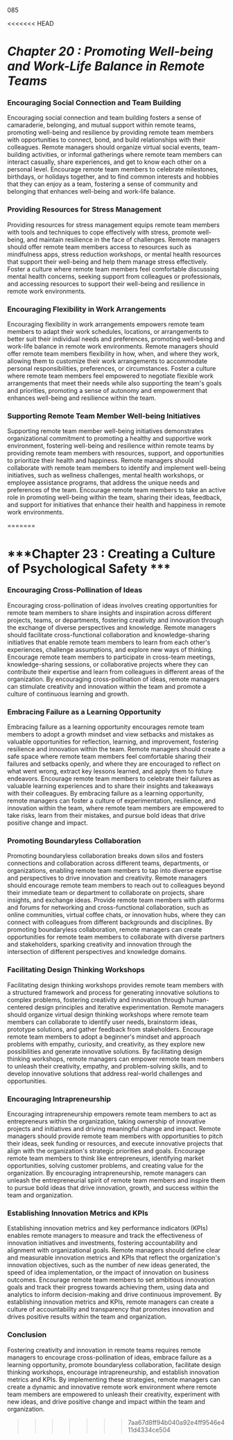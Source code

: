085

<<<<<<< HEAD


# ***Chapter 20 : Promoting Well-being and Work-Life Balance in Remote Teams***


### **Encouraging Social Connection and Team Building**

Encouraging social connection and team building fosters a sense of camaraderie, belonging, and mutual support within remote teams, promoting well-being and resilience by providing remote team members with opportunities to connect, bond, and build relationships with their colleagues. Remote managers should organize virtual social events, team-building activities, or informal gatherings where remote team members can interact casually, share experiences, and get to know each other on a personal level. Encourage remote team members to celebrate milestones, birthdays, or holidays together, and to find common interests and hobbies that they can enjoy as a team, fostering a sense of community and belonging that enhances well-being and work-life balance.

### **Providing Resources for Stress Management**

Providing resources for stress management equips remote team members with tools and techniques to cope effectively with stress, promote well-being, and maintain resilience in the face of challenges. Remote managers should offer remote team members access to resources such as mindfulness apps, stress reduction workshops, or mental health resources that support their well-being and help them manage stress effectively. Foster a culture where remote team members feel comfortable discussing mental health concerns, seeking support from colleagues or professionals, and accessing resources to support their well-being and resilience in remote work environments.

### **Encouraging Flexibility in Work Arrangements**

Encouraging flexibility in work arrangements empowers remote team members to adapt their work schedules, locations, or arrangements to better suit their individual needs and preferences, promoting well-being and work-life balance in remote work environments. Remote managers should offer remote team members flexibility in how, when, and where they work, allowing them to customize their work arrangements to accommodate personal responsibilities, preferences, or circumstances. Foster a culture where remote team members feel empowered to negotiate flexible work arrangements that meet their needs while also supporting the team's goals and priorities, promoting a sense of autonomy and empowerment that enhances well-being and resilience within the team.

### **Supporting Remote Team Member Well-being Initiatives**

Supporting remote team member well-being initiatives demonstrates organizational commitment to promoting a healthy and supportive work environment, fostering well-being and resilience within remote teams by providing remote team members with resources, support, and opportunities to prioritize their health and happiness. Remote managers should collaborate with remote team members to identify and implement well-being initiatives, such as wellness challenges, mental health workshops, or employee assistance programs, that address the unique needs and preferences of the team. Encourage remote team members to take an active role in promoting well-being within the team, sharing their ideas, feedback, and support for initiatives that enhance their health and happiness in remote work environments.

=======
# ***Chapter 23 : Creating a Culture of Psychological Safety ***


### **Encouraging Cross-Pollination of Ideas**

Encouraging cross-pollination of ideas involves creating opportunities for remote team members to share insights and inspiration across different projects, teams, or departments, fostering creativity and innovation through the exchange of diverse perspectives and knowledge. Remote managers should facilitate cross-functional collaboration and knowledge-sharing initiatives that enable remote team members to learn from each other's experiences, challenge assumptions, and explore new ways of thinking. Encourage remote team members to participate in cross-team meetings, knowledge-sharing sessions, or collaborative projects where they can contribute their expertise and learn from colleagues in different areas of the organization. By encouraging cross-pollination of ideas, remote managers can stimulate creativity and innovation within the team and promote a culture of continuous learning and growth.

### **Embracing Failure as a Learning Opportunity**

Embracing failure as a learning opportunity encourages remote team members to adopt a growth mindset and view setbacks and mistakes as valuable opportunities for reflection, learning, and improvement, fostering resilience and innovation within the team. Remote managers should create a safe space where remote team members feel comfortable sharing their failures and setbacks openly, and where they are encouraged to reflect on what went wrong, extract key lessons learned, and apply them to future endeavors. Encourage remote team members to celebrate their failures as valuable learning experiences and to share their insights and takeaways with their colleagues. By embracing failure as a learning opportunity, remote managers can foster a culture of experimentation, resilience, and innovation within the team, where remote team members are empowered to take risks, learn from their mistakes, and pursue bold ideas that drive positive change and impact.

### **Promoting Boundaryless Collaboration**

Promoting boundaryless collaboration breaks down silos and fosters connections and collaboration across different teams, departments, or organizations, enabling remote team members to tap into diverse expertise and perspectives to drive innovation and creativity. Remote managers should encourage remote team members to reach out to colleagues beyond their immediate team or department to collaborate on projects, share insights, and exchange ideas. Provide remote team members with platforms and forums for networking and cross-functional collaboration, such as online communities, virtual coffee chats, or innovation hubs, where they can connect with colleagues from different backgrounds and disciplines. By promoting boundaryless collaboration, remote managers can create opportunities for remote team members to collaborate with diverse partners and stakeholders, sparking creativity and innovation through the intersection of different perspectives and knowledge domains.

### **Facilitating Design Thinking Workshops**

Facilitating design thinking workshops provides remote team members with a structured framework and process for generating innovative solutions to complex problems, fostering creativity and innovation through human-centered design principles and iterative experimentation. Remote managers should organize virtual design thinking workshops where remote team members can collaborate to identify user needs, brainstorm ideas, prototype solutions, and gather feedback from stakeholders. Encourage remote team members to adopt a beginner's mindset and approach problems with empathy, curiosity, and creativity, as they explore new possibilities and generate innovative solutions. By facilitating design thinking workshops, remote managers can empower remote team members to unleash their creativity, empathy, and problem-solving skills, and to develop innovative solutions that address real-world challenges and opportunities.

### **Encouraging Intrapreneurship**

Encouraging intrapreneurship empowers remote team members to act as entrepreneurs within the organization, taking ownership of innovative projects and initiatives and driving meaningful change and impact. Remote managers should provide remote team members with opportunities to pitch their ideas, seek funding or resources, and execute innovative projects that align with the organization's strategic priorities and goals. Encourage remote team members to think like entrepreneurs, identifying market opportunities, solving customer problems, and creating value for the organization. By encouraging intrapreneurship, remote managers can unleash the entrepreneurial spirit of remote team members and inspire them to pursue bold ideas that drive innovation, growth, and success within the team and organization.

### **Establishing Innovation Metrics and KPIs**

Establishing innovation metrics and key performance indicators (KPIs) enables remote managers to measure and track the effectiveness of innovation initiatives and investments, fostering accountability and alignment with organizational goals. Remote managers should define clear and measurable innovation metrics and KPIs that reflect the organization's innovation objectives, such as the number of new ideas generated, the speed of idea implementation, or the impact of innovation on business outcomes. Encourage remote team members to set ambitious innovation goals and track their progress towards achieving them, using data and analytics to inform decision-making and drive continuous improvement. By establishing innovation metrics and KPIs, remote managers can create a culture of accountability and transparency that promotes innovation and drives positive results within the team and organization.

### **Conclusion**

Fostering creativity and innovation in remote teams requires remote managers to encourage cross-pollination of ideas, embrace failure as a learning opportunity, promote boundaryless collaboration, facilitate design thinking workshops, encourage intrapreneurship, and establish innovation metrics and KPIs. By implementing these strategies, remote managers can create a dynamic and innovative remote work environment where remote team members are empowered to unleash their creativity, experiment with new ideas, and drive positive change and impact within the team and organization.
>>>>>>> 7aa67d8ff94b040a92e4ff9546e411d4334ce504
